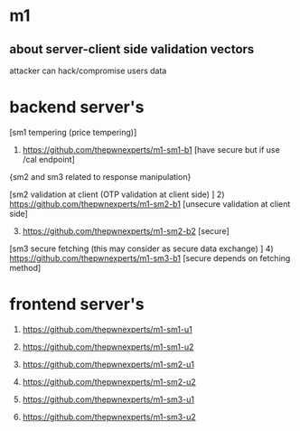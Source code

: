 # m1

## about server-client side validation vectors
attacker can hack/compromise users data

# backend server's

[sm1 tempering (price tempering)]
1) https://github.com/thepwnexperts/m1-sm1-b1 [have secure but if use /cal endpoint]

{sm2 and sm3 related to response manipulation}

[sm2 validation at client (OTP validation at client side) ]
2) https://github.com/thepwnexperts/m1-sm2-b1 [unsecure validation at client side]

3) https://github.com/thepwnexperts/m1-sm2-b2 [secure]

[sm3  secure fetching (this may consider as secure data exchange) ]
4) https://github.com/thepwnexperts/m1-sm3-b1 [secure depends on fetching method] 

# frontend server's

1) https://github.com/thepwnexperts/m1-sm1-u1

2) https://github.com/thepwnexperts/m1-sm1-u2

3) https://github.com/thepwnexperts/m1-sm2-u1

4) https://github.com/thepwnexperts/m1-sm2-u2

5) https://github.com/thepwnexperts/m1-sm3-u1

6) https://github.com/thepwnexperts/m1-sm3-u2

